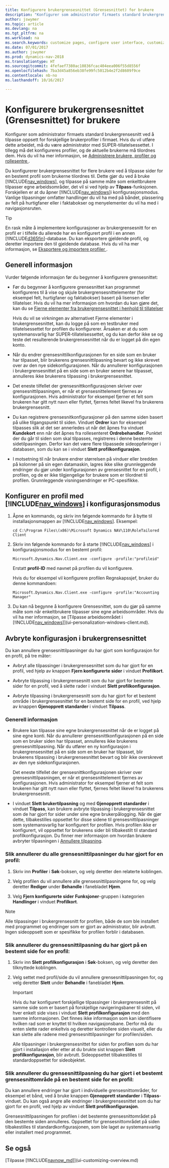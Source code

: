 ```yaml
---
title: Konfigurere brukergrensesnittet (Grensesnittet) for brukere
description: "Konfigurer som administrator firmaets standard brukergrensesnitt ved å tilpasse sideoppsett for forskjellige brukerprofiler i firmaet."
author: jswymer
ms.topic: article
ms.devlang: na
ms.tgt_pltfrm: na
ms.workload: na
ms.search.keywords: customize pages, configure user interface, customize UI
ms.date: 07/01/2017
ms.author: jswymer
ms.prod: dynamics-nav-2018
ms.translationtype: HT
ms.sourcegitcommit: 4fefaef7380ac10836fcac404eea006f55d8556f
ms.openlocfilehash: 7ba3d45a856eb38fe99fc5012b4e2f2d8609f9ce
ms.contentlocale: nb-no
ms.lasthandoff: 10/16/2017

---
```

# <a name="configuring-the-user-interface-ui-for-users"></a>Konfigurere brukergrensesnittet (Grensesnittet) for brukere
Konfigurer som administrator firmaets standard brukergrensesnitt ved å tilpasse oppsett for forskjellige brukerprofiler i firmaet. Hvis du vil utføre dette arbeidet, må du være administrator med SUPER-tillatelsessettet. I tillegg må det konfigureres profiler, og de aktuelle brukerne må tilordnes dem. Hvis du vil ha mer informasjon, se [Administrere brukere, profiler og rollesentre ](admin-users-profiles-roles.md).  
  
Du konfigurerer brukergrensesnittet for flere brukere ved å tilpasse sider for en bestemt profil som brukerne tilordnes til. Dette gjør du ved å bruke [!INCLUDE[nav_windows](includes/nav_windows_md.md)], og tilpasse på samme måte som enkeltbrukere tilpasser egne arbeidsområder, det vil si ved hjelp av **Tilpass**-funksjonen. Forskjellen er at du åpner [!INCLUDE[nav_windows](includes/nav_windows_md.md)]i konfigurasjonsmodus. Vanlige tilpasninger omfatter handlinger du vil ha med på båndet, plassering av felt på hurtigfaner eller i faktabokser og menyelementer du vil ha med i navigasjonsruten. 

> [!TIP]  
>  En rask måte å implementere konfigurasjoner av brukergrensesnitt for en profil er i tilfelle du allerede har en konfigurert profil i en annen [!INCLUDE[d365fin](includes/d365fin_md.md)]-database. Du kan eksportere gjeldende profil, og deretter importere den til gjeldende database. Hvis du vil ha mer informasjon, se [Eksportere og importere profiler ](admin-profiles.md#ExportImportProfile).  
  
## <a name="general-information"></a>Generell informasjon
Vurder følgende informasjon før du begynner å konfigurere grensesnittet:
-   Før du begynner å konfigurere grensesnittet kan programmet konfigureres til å vise og skjule brukergrensesnittelementer (for eksempel felt, hurtigfaner og faktabokser) basert på lisensen eller tillatelser. Hvis du vil ha mer informasjon om hvordan du kan gjøre det, kan du se [Fjerne elementer fra brukergrensesnittet i henhold til tillatelser](https://msdn.microsoft.com/en-us/dynamics-nav/removing-elements-from-the-user-interface-according-to-permissions)

    Hvis du vil se virkningen av alternativet Fjerne elementer i brukergrensesnittet, kan du logge på som en testbruker med tillatelsessettet for profilen du konfigurerer. Årsaken er at du som systemansvarlig har SUPER-tillatelsessettet, og du kan derfor ikke se og teste det resulterende brukergrensesnittet når du er logget på din egen konto.    
-   Når du endrer grensesnittilkonfigurasjonen for en side som en bruker har tilpasset, blir brukerens grensesnittilpasning bevart og ikke skrevet over av den nye sidekonfigurasjonen. Når du annullerer konfigurasjonen i brukergrensesnittet på en side som en bruker senere har tilpasset, annulleres ikke brukerens tilpassing i brukergrensesnittet.
-   Det eneste tilfellet der grensesnittkonfigurasjonen skriver over grensesnittilpasningen, er når et grensesnittelement fjernes av konfigurasjonen. Hvis administrator for eksempel fjerner et felt som brukeren har gitt nytt navn eller flyttet, fjernes feltet likevel fra brukerens brukergrensesnitt.
-   Du kan registrere grensesnitkonfigurasjoner på den samme siden basert på ulike tilgangspunkt til siden. Vinduet **Ordrer** kan for eksempel tilpasses slik at det ser annerledes ut når det åpnes fra vinduet **Kundekort** enn når det åpnes fra rollesenteret **Ordrebehandler**. Punktet der du går til siden som skal tilpasses, registreres i denne bestemte sidetilpasningen. Derfor kan det være flere tilpassede sideoppføringer i databasen, som du kan se i vinduet **Slett profilkonfigurasjon**.  
-   I motsetning til når brukere endrer størrelsen på vinduer eller bredden på kolonner på sin egen datamaskin, lagres ikke slike grunnleggende endringer du gjør under konfigurasjonen av grensesnittet for en profil, i profilen, og de er ikke tilgjengelige for brukere som er tilordnet til profilen. Grunnleggende visningsendringer er PC-spesifikke.   

## <a name="configure-a-profile-with-the-includenavwindowsincludesnavwindowsmdmd-in-configuration-mode"></a>Konfigurer en profil med [!INCLUDE[nav_windows](includes/nav_windows_md.md)] i konfigurasjonsmodus
1.  Åpne en kommando, og skriv inn følgende kommando for å bytte til installasjonsmappen av [!INCLUDE[nav_windows](includes/nav_windows_md.md)]. Eksempel:  
  
    ```  
    cd C:\Program Files\(x86)\Microsoft Dynamics NAV\110\RoleTailored Client  
    ```  
  
2.  Skriv inn følgende kommando for å starte [!INCLUDE[nav_windows](includes/nav_windows_md.md)] i konfigurasjonsmodus for en bestemt profil:  
  
    ```  
    Microsoft.Dynamics.Nav.Client.exe -configure -profile:"profileid"  
    ```  
  
     Erstatt **profil-ID** med navnet på profilen du vil konfigurere.  
  
     Hvis du for eksempel vil konfigurere profilen Regnskapssjef, bruker du denne kommandoen:  
  
    ```  
    Microsoft.Dynamics.Nav.Client.exe -configure -profile:"Accounting Manager"  
    ``` 

3. Du kan nå begynne å konfigurere Grensesnittet, som du gjør på samme måte som når enkeltbrukere tilpasser sine egne arbeidsområder. Hvis du vil ha mer informasjon, se [Tilpasse arbeidsområdet i [!INCLUDE[nav_windows](includes/nav_windows_md.md)]](ui-personalization-windows-client.md). 

## <a name="cancel-ui-configuration"></a>Avbryte konfigurasjon i brukergrensesnittet
Du kan annullere grensesnittilpasninger du har gjort som konfigurasjon for en profil, på tre måter:  
  
-   Avbryt alle tilpassinger i brukergrensesnittet som du har gjort for en profil, ved hjelp av knappen **Fjern konfigurerte sider** i vinduet **Profilkort**.  
  
-   Avbryte tilpassing i brukergrensesnitt som du har gjort for bestemte sider for en profil, ved å slette rader i vinduet **Slett profilkonfigurasjon**.  
  
-   Avbryte tilpassing i brukergrensesnitt som du har gjort for et bestemt område i brukergrensesnittet for en bestemt side for en profil, ved hjelp av knappen **Gjenopprett standarder** i vinduet **Tilpass**.  
  
### <a name="general-information"></a>Generell informasjon  
-   Brukere kan tilpasse sine egne brukergrensesnittet når de er logget på sine egne konti. Når du annullerer grensesnittkonfigurasjonen på en side som en bruker siden har tilpasset, annulleres ikke brukerens grensesnittilpasning. Når du utfører en ny konfigurasjon i brukergrensesnittet på en side som en bruker har tilpasset, blir brukerens tilpassing i brukergrensesnittet bevart og blir ikke overskrevet av den nye sidekonfigurasjonen.  

    Det eneste tilfellet der grensesnittkonfigurasjonen skriver over grensesnittilpasningen, er når et grensesnittelement fjernes av konfigurasjonen. Hvis administrator for eksempel fjerner et felt som brukeren har gitt nytt navn eller flyttet, fjernes feltet likevel fra brukerens brukergrensesnitt.  
  
-   I vinduet **Slett brukertilpasning** og med **Gjenopprett standarder** i vinduet **Tilpass**, kan brukere avbryte tilpassing i brukergrensesnittet som de har gjort for sider under sine egne brukerpålogging. Når de gjør dette, tilbakestilles oppsettet for disse sidene til grensesnittilpasninger som systemansvarlig har konfigurert for profilen. Hvis profilen ikke er konfigurert, vil oppsettet for brukerens sider bli tilbakestilt til standard profilkonfigurasjon. Du finner mer informasjon om hvordan brukere avbryter tilpasningen i [Annullere tilpasning](ui-personalization-windows-client.md#CancelPersonalization).
  
### <a name="to-cancel-all-ui-customization-that-you-have-made-for-a-profile"></a>Slik annullerer du alle grensesnittilpasninger du har gjort for en profil:  
  
1.  Skriv inn **Profiler** i **Søk**-boksen, og velg deretter den relaterte koblingen.  
  
2.  Velg profilen du vil annullere alle grensesnittilpasningene for, og velg deretter **Rediger** under **Behandle** i fanebladet **Hjem**.  
  
3.  Velg **Fjern konfigurerte sider** **Funksjoner**-gruppen i kategorien **Handlinger** i vinduet **Profilkort**.  
  
> [!NOTE]  
>  Alle tilpassinger i brukergrensesnitt for profilen, både de som ble installert med programmet og endringer som er gjort av administrator, blir avbrutt. Ingen sideoppsett som er spesifikke for profilen forblir i databasen.  
  
### <a name="to-cancel-ui-customization-that-you-have-made-for-specific-page-for-a-profile"></a>Slik annullerer du grensesnittilpasning du har gjort på en bestemt side for en profil:  
  
1.  Skriv inn **Slett profilkonfigurasjon** i **Søk**-boksen, og velg deretter den tilknyttede koblingen.  
  
2.  Velg settet med profil/side du vil annullere grensesnittilpasningen for, og velg deretter **Slett** under **Behandle** i fanebladet **Hjem**.  
  
    > [!IMPORTANT]  
    >  Hvis du har konfigurert forskjellige tilpassinger i brukergrensesnitt på samme side som er basert på forskjellige navigeringsbaner til siden, vil hver enkelt side vises i vinduet **Slett profilkonfigurasjon** med den samme informasjonen. Det finnes ikke informasjon som kan identifisere hvilken rad som er knyttet til hvilken navigasjonsbane. Derfor må du enten slette rader enkeltvis og deretter kontrollere siden visuelt, eller du kan slette alle radene med grensesnittilpasninger for profilen/siden.
    >    
    >  Alle tilpasninger i brukergrensesnittet for siden for profilen som du har gjort i installasjon eller etter at du brukte sist knappen **Slett profilkonfigurasjon**, blir avbrutt. Sideoppsettet tilbakestilles til standardoppsettet for sideobjektet.  
  
### <a name="to-cancel-ui-customization-that-you-have-made-for-a-specific-ui-area-for-a-specific-page-for-a-profile"></a>Slik annullerer du grensesnittilpasning du har gjort i et bestemt grensesnittområde på en bestemt side for en profil:  
  
Du kan annullere endringer har gjort i individuelle grensesnittområder, for eksempel et bånd, ved å bruke knappen **Gjenopprett standarder** i **Tilpass**-vinduet. Du kan også angre alle endringer i brukergrensesnittet som du har gjort for en profil, ved hjelp av vinduet **Slett profilkonfigurasjon**.  
  
Grensesnittilpasningen for profilen i det bestemte grensesnittområdet på den bestemte siden annulleres. Oppsettet for grensesnittområdet på siden tilbakestilles til standardkonfigurasjonen, som ble laget av systemansvarlig eller installert med programmet.  
  
## <a name="see-also"></a>Se også  
[Tilpasse [!INCLUDE[navnow_md](includes/navnow_md.md)]](ui-customizing-overview.md)   
